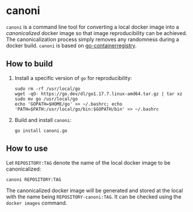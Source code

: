 # canoni

`canoni` is a command line tool for converting a local docker image into a *canonicalized* docker image so that image reproducibility can be achieved. The canonicalization process simply removes any randomness during a docker build. `canoni` is based on [go-containerregistry](https://github.com/google/go-containerregistry).

## How to build

1. Install a specific version of `go` for reproducibility:
   
   ```
   sudo rm -rf /usr/local/go
   wget -qO- https://go.dev/dl/go1.17.7.linux-amd64.tar.gz | tar xz
   sudo mv go /usr/local/go
   echo 'GOPATH=$HOME/go' >> ~/.bashrc; echo 'PATH=$PATH:/usr/local/go/bin:$GOPATH/bin' >> ~/.bashrc 
   ```
   
2. Build and install `canoni`:
   
   ```
   go install canoni.go
   ```

## How to use

   Let `REPOSITORY:TAG` denote the name of the local docker image to be canonicalized: 
   ```
   canoni REPOSITORY:TAG 
   ```
   
   The canonicalized docker image will be generated and stored at the local with the name being `REPOSITORY-canoni:TAG`. It can be checked using the `docker images` command.
